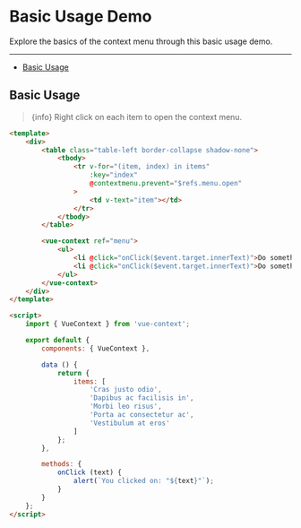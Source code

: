 # Basic Usage Demo

Explore the basics of the context menu through this basic usage demo.

---

- [Basic Usage](#basic-usage)

<a name="basic-usage"></a>
## Basic Usage

> {info} Right click on each item to open the context menu.

<div class="old-v-context">
    <basic-usage-v3></basic-usage-v3>
</div>

```html
<template>
    <div>
        <table class="table-left border-collapse shadow-none">
            <tbody>
                <tr v-for="(item, index) in items"
                    :key="index"
                    @contextmenu.prevent="$refs.menu.open"
                >
                    <td v-text="item"></td>
                </tr>
            </tbody>
        </table>

        <vue-context ref="menu">
            <ul>
                <li @click="onClick($event.target.innerText)">Do something</li>
                <li @click="onClick($event.target.innerText)">Do something else</li>
            </ul>
        </vue-context>
    </div>
</template>

<script>
    import { VueContext } from 'vue-context';

    export default {
        components: { VueContext },

        data () {
            return {
                items: [
                    'Cras justo odio',
                    'Dapibus ac facilisis in',
                    'Morbi leo risus',
                    'Porta ac consectetur ac',
                    'Vestibulum at eros'
                ]
            };
        },

        methods: {
            onClick (text) {
                alert(`You clicked on: "${text}"`);
            }
        }
    };
</script>
```